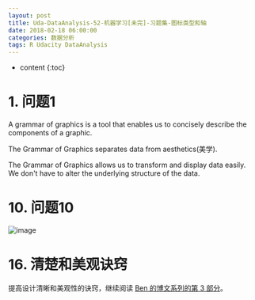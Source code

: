 ```yaml
---
layout: post
title: Uda-DataAnalysis-52-机器学习[未完]-习题集-图标类型和轴
date: 2018-02-18 06:00:00
categories: 数据分析
tags: R Udacity DataAnalysis 
---
```

* content
{:toc}

# 1. 问题1

A grammar of graphics is a tool that enables us to concisely describe the components of a graphic. 

The Grammar of Graphics separates data from aesthetics(美学).

The Grammar of Graphics allows us to transform and display data easily. We don't have to alter the underlying structure of the data.

# 10. 问题10

![image](https://user-images.githubusercontent.com/18595935/37240459-f85cf6b2-248e-11e8-88ab-e2266985812e.png)

# 16. 清楚和美观诀窍

提高设计清晰和美观性的诀窍，继续阅读 [Ben 的博文系列的第 3 部分](http://dataremixed.com/2012/05/clarity-or-aesthetics-part-2-a-tale-of-four-quadrants/)。